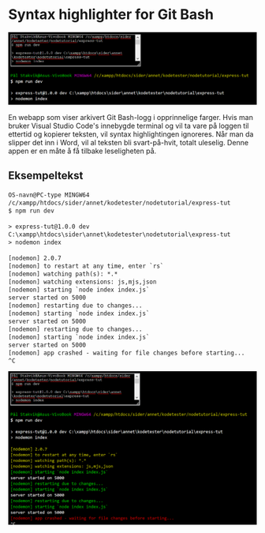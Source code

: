 # Syntax highlighter for Git Bash
![App_interface](images/app.png)

En webapp som viser arkivert Git Bash-logg i opprinnelige farger. Hvis man bruker Visual Studio Code's innebygde terminal og vil ta vare på loggen til ettertid og kopierer teksten, vil syntax highlightingen ignoreres. Når man da slipper det inn i Word, vil al teksten bli svart-på-hvit, totalt uleselig. Denne appen er en måte å få tilbake leseligheten på.

## Eksempeltekst
```
OS-navn@PC-type MINGW64 /c/xampp/htdocs/sider/annet/kodetester/nodetutorial/express-tut
$ npm run dev

> express-tut@1.0.0 dev C:\xampp\htdocs\sider\annet\kodetester\nodetutorial\express-tut
> nodemon index

[nodemon] 2.0.7
[nodemon] to restart at any time, enter `rs`
[nodemon] watching path(s): *.*
[nodemon] watching extensions: js,mjs,json
[nodemon] starting `node index index.js`
server started on 5000
[nodemon] restarting due to changes...
[nodemon] starting `node index index.js`
server started on 5000
[nodemon] restarting due to changes...
[nodemon] starting `node index index.js`
server started on 5000
[nodemon] app crashed - waiting for file changes before starting...
^C
```

![App_results](images/app-results.png)